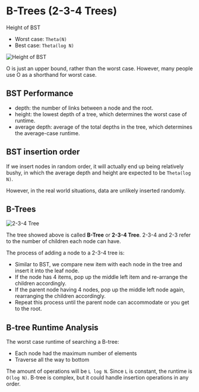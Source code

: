 # B-Trees (2-3-4 Trees)

Height of BST

* Worst case: `Theta(N)`
* Best case: `Theta(log N)`

![Height of BST ](https://joshhug.gitbooks.io/hug61b/content/assets/Screen%20Shot%202019-03-05%20at%2012.56.54%20PM.png)

O is just an upper bound, rather than the worst case. However, many people use O as a shorthand for worst case.

## BST Performance

* depth: the number of links between a node and the root.
* height: the lowest depth of a tree, which determines the worst case of runtime.
* average depth: average of the total depths in the tree, which determines the average-case runtime.

## BST insertion order

If we insert nodes in random order, it will actually end up being relatively bushy, in which the average depth and height are expected to be `Theta(log N)`.

However, in the real world situations, data are unlikely inserted randomly.

## B-Trees

![2-3-4 Tree](https://joshhug.gitbooks.io/hug61b/content/assets/Screen%20Shot%202019-03-05%20at%204.12.17%20PM.png)

The tree showed above is called **B-Tree** or **2-3-4 Tree**. 2-3-4 and 2-3 refer to the number of children each node can have.

The process of adding a node to a 2-3-4 tree is:

* Similar to BST, we compare new item with each node in the tree and insert it into the leaf node.
* If the node has 4 items, pop up the middle left item and re-arrange the children accordingly.
* If the parent node having 4 nodes, pop up the middle left node again, rearranging the children accordingly.
* Repeat this process until the parent node can accommodate or you get to the root.

## B-tree Runtime Analysis

The worst case runtime of searching a B-tree:

* Each node had the maximum number of elements
* Traverse all the way to bottom

The amount of operations will be `L log N`. Since `L` is constant, the runtime is `O(log N)`. B-tree is complex, but it could handle insertion operations in any order.

